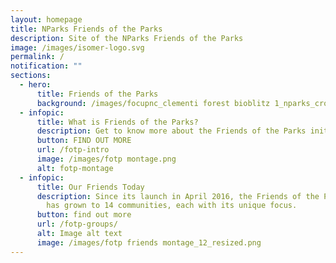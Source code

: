 ```yaml
---
layout: homepage
title: NParks Friends of the Parks
description: Site of the NParks Friends of the Parks
image: /images/isomer-logo.svg
permalink: /
notification: ""
sections:
  - hero:
      title: Friends of the Parks
      background: /images/focupnc_clementi forest bioblitz 1_nparks_cropped.JPG
  - infopic:
      title: What is Friends of the Parks?
      description: Get to know more about the Friends of the Parks initiative!
      button: FIND OUT MORE
      url: /fotp-intro
      image: /images/fotp montage.png
      alt: fotp-montage
  - infopic:
      title: Our Friends Today
      description: Since its launch in April 2016, the Friends of the Parks initiative
        has grown to 14 communities, each with its unique focus.
      button: find out more
      url: /fotp-groups/
      alt: Image alt text
      image: /images/fotp friends montage_12_resized.png
---
```

